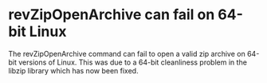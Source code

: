 # revZipOpenArchive can fail on 64-bit Linux
The revZipOpenArchive command can fail to open a valid zip archive on 64-bit versions of Linux. This was due to a 64-bit cleanliness problem in the libzip library which has now been fixed.
